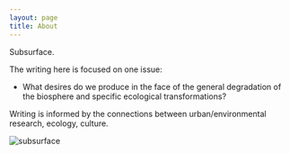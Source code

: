 ```yaml
---
layout: page
title: About
---
```


Subsurface.

The writing here is focused on one issue:
- What desires do we produce  in the face of the general degradation of the biosphere and specific ecological transformations?

Writing is informed by the connections between urban/environmental research, ecology, culture.

![subsurface](https://0subsurface0.github.io/assets/images/massbalance.gif)
